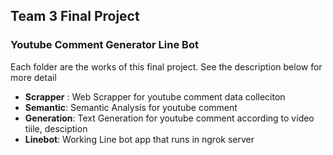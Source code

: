 ## Team 3 Final Project
### Youtube Comment Generator Line Bot

Each folder are the works of this final project. See the description below for more detail
* **Scrapper** : Web Scrapper for youtube comment data colleciton
* **Semantic**: Semantic Analysis for youtube comment
* **Generation**: Text Generation for youtube comment according to video tiile, desciption
* **Linebot**: Working Line bot app that runs in ngrok server

